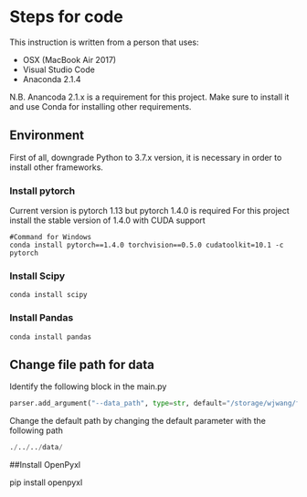 # Steps for code

This instruction is written from a person that uses: 

 - OSX (MacBook Air 2017)
 - Visual Studio Code
 - Anaconda 2.1.4

N.B. Anancoda 2.1.x is a requirement for this project. Make sure to install it and use Conda for installing other requirements. 

## Environment

First of all, downgrade Python to 3.7.x version, it is necessary in order to install other frameworks. 
### Install pytorch 
Current version is pytorch 1.13 but pytorch 1.4.0 is required
For this project install the stable version of 1.4.0 with CUDA support

```
#Command for Windows
conda install pytorch==1.4.0 torchvision==0.5.0 cudatoolkit=10.1 -c pytorch
```
### Install Scipy 
```
conda install scipy
```
### Install Pandas
```
conda install pandas
```


## Change file path for data
Identify the following block in the main.py 
```python
parser.add_argument("--data_path", type=str, default="/storage/wjwang/filter_bubbles/data/", help="load data path")
```
Change the default path by changing the default parameter with the following path  
```python
./../../data/
```

##Install OpenPyxl

pip install openpyxl



